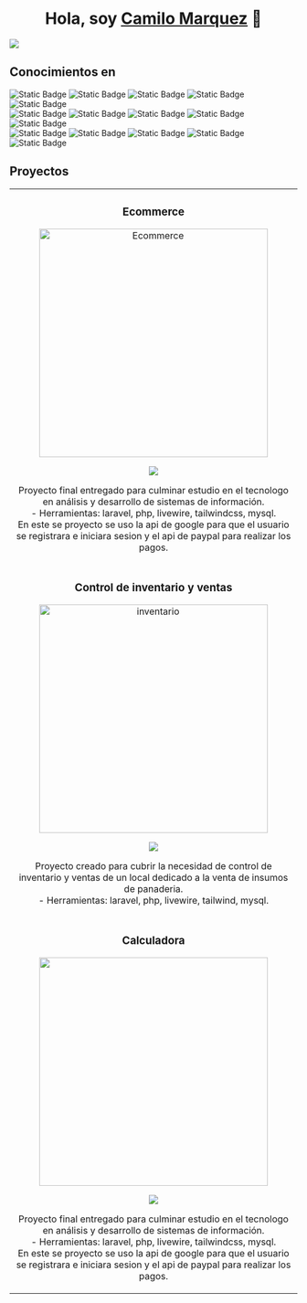 <div align="center">
<h1 align="center">Hola, soy <a href="https://cm-web.co">Camilo Marquez</a> 👋</h1>
</div>
<img src="https://i.imgur.com/5i3uvK8.png">

## Conocimientos en

<img alt="Static Badge" src="https://img.shields.io/badge/html-orange"> <img alt="Static Badge" src="https://img.shields.io/badge/css-blue"> <img alt="Static Badge" src="https://img.shields.io/badge/javascript-yellow">
<img alt="Static Badge" src="https://img.shields.io/badge/sass-pink"> <img alt="Static Badge" src="https://img.shields.io/badge/jquery-gray"><br>
<img alt="Static Badge" src="https://img.shields.io/badge/php-purple"> <img alt="Static Badge" src="https://img.shields.io/badge/laravel-red"> <img alt="Static Badge" src="https://img.shields.io/badge/vue3-green"> <img alt="Static Badge" src="https://img.shields.io/badge/angular-red"> <img alt="Static Badge" src="https://img.shields.io/badge/mysql-orange"> 
<br>
<img alt="Static Badge" src="https://img.shields.io/badge/java-099E12"> <img alt="Static Badge" src="https://img.shields.io/badge/mongodb-06F718"> <img alt="Static Badge" src="https://img.shields.io/badge/bootstrap-purple">
<img alt="Static Badge" src="https://img.shields.io/badge/tailwindcss-06B5F7"> <img alt="Static Badge" src="https://img.shields.io/badge/git-black">
<br>

## Proyectos 
<table>
<tr>
<td width="50%">
<h3 align="center">Ecommerce</h3>
<div align="center">
<a href="https://farma.cm-web.co" target="_blank"><img src="" width="400" alt="Ecommerce"></a>
<p>
<a href="" target="_blank">
<img src="https://img.shields.io/badge/CÓDIGO-ff9?style=for-the-badge&logo=github&logoColor=black">
</a>
</p>
<p>Proyecto final entregado para culminar estudio en el tecnologo en análisis y desarrollo de sistemas de información.<br>
  - Herramientas: laravel, php, livewire, tailwindcss, mysql.<br>
  En este se proyecto se uso la api de google para que el usuario se registrara e iniciara sesion y el api de paypal para realizar los pagos.

</p>
</div>
                                                                                      
</td>

</tr>

<tr>
<td width="50%">
<h3 align="center">Control de inventario y ventas</h3>
<div align="center">                                       
<a href="https://inventario.cm-web.co" target="_blank"><img src="https://cm-web.co/imagenes/inventario.PNG" width="400" alt="inventario"></a>
<p>
<a href="" target="_blank">
<img src="https://img.shields.io/badge/C%C3%93DIGO-80ffaa?style=for-the-badge&logo=github&logoColor=black">
</a>
</p>
</p>Proyecto creado para cubrir la necesidad de control de inventario y ventas de un local dedicado a la venta de insumos de panaderia.<br>
- Herramientas: laravel, php, livewire, tailwind, mysql.
</p>
</div>     
</td>
  </tr>

  <tr>
<td width="50%">
<h3 align="center">Calculadora</h3>
<div align="center">
<a href="https://calculadora.cm-web.co" target="_blank"><img src="https://i.imgur.com/IWQcw0K.png" width="400"></a>
<p>
<a href="" target="_blank">
<img src="https://img.shields.io/badge/CÓDIGO-ff9?style=for-the-badge&logo=github&logoColor=black">
</a>
</p>
<p>Proyecto final entregado para culminar estudio en el tecnologo en análisis y desarrollo de sistemas de información.<br>
  - Herramientas: laravel, php, livewire, tailwindcss, mysql.<br>
  En este se proyecto se uso la api de google para que el usuario se registrara e iniciara sesion y el api de paypal para realizar los pagos.

</p>
</div>
                                                                                      
</td>

</tr>
</table>                                                                                 
</div>




